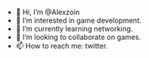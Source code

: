 - 👋 Hi, I’m @Alexzoin
- 👀 I’m interested in game development.
- 🌱 I’m currently learning networking.
- 💞️ I’m looking to collaborate on games.
- 📫 How to reach me: twitter.
